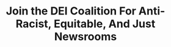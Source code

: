 ---
title: Join the DEI Coalition For Anti-Racist, Equitable, And Just Newsrooms
excerpt: Become a member of the DEI Coalition Slack.
image: /media/img/dei-coalition/dei-card-A1.png
permalink: /what/community/dei-coalition/apply/
redirect_to:
 - https://opennews.org/what/community/dei-coalition/join/
---
